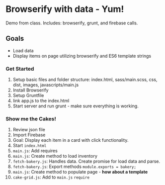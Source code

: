 # Browserify with data - Yum!
Demo from class. Includes: browserify, grunt, and firebase calls.

## Goals
* Load data
* Display items on page utilizing browserify and ES6 template strings


### Get Started
1. Setup basic files and folder structure: index.html, sass/main.scss, css, dist, images, javascripts/main.js
2. Install Browserify
3. Setup Gruntfile
4. link app.js to the index.html
5. Start server and run grunt - make sure everything is working.


### Show me the Cakes!
1. Review json file
1. Import Firebase
1. Goal: Display each item in a card with click functionality.
1. Start `index.html`
1. `main.js`: Add requires
1. `main.js`: Create method to load inventory
1. `fetch-bakery.js`: Handles data. Create promise for load data and parse.
1. `fetch-bakery.js`: Export methods `module.exports = bakery;`
1. `main.js`: Create method to populate page - **how about a template**
1. `cake-grid.js`: Add to `main.js` `require`

